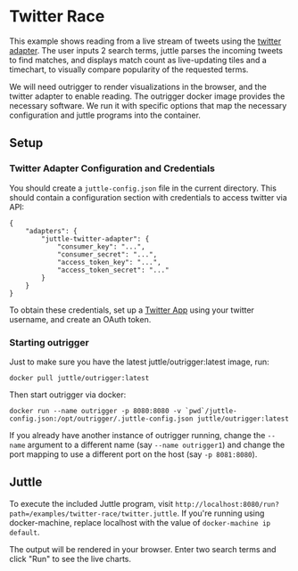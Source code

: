 # Twitter Race

This example shows reading from a live stream of tweets using the [twitter adapter](https://github.com/juttle/juttle-twitter-adapter).
The user inputs 2 search terms, juttle parses the incoming tweets to find matches, and displays match count as live-updating tiles and a timechart,
to visually compare popularity of the requested terms.

We will need outrigger to render visualizations in the browser, and the twitter adapter to enable reading. The outrigger docker image provides the necessary software. We run it with specific options that map the necessary configuration and juttle programs into the container.

## Setup

### Twitter Adapter Configuration and Credentials

You should create a `juttle-config.json` file in the current directory. This should contain a configuration section with credentials to access twitter via API:

```
{
    "adapters": {
        "juttle-twitter-adapter": {
            "consumer_key": "...",
            "consumer_secret": "...",
            "access_token_key": "...",
            "access_token_secret": "..."
        }
    }
}
```

To obtain these credentials, set up a [Twitter App](https://apps.twitter.com/) using your twitter username, and create an OAuth token.

### Starting outrigger

Just to make sure you have the latest juttle/outrigger:latest image, run:

```
docker pull juttle/outrigger:latest
```

Then start outrigger via docker:

```
docker run --name outrigger -p 8080:8080 -v `pwd`/juttle-config.json:/opt/outrigger/.juttle-config.json juttle/outrigger:latest
```

If you already have another instance of outrigger running, change the
``--name`` argument to a different name (say ``--name outrigger1``)
and change the port mapping to use a different port on the host (say
``-p 8081:8080``).

## Juttle

To execute the included Juttle program, visit
``http://localhost:8080/run?path=/examples/twitter-race/twitter.juttle``. If you're running
using docker-machine, replace localhost with the value of
``docker-machine ip default``.

The output will be rendered in your browser. Enter two search terms and click "Run" to see the live charts.

